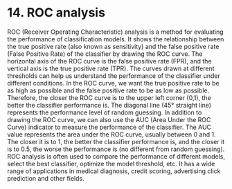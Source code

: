 # 14. ROC analysis

ROC (Receiver Operating Characteristic) analysis is a method for evaluating the performance of classification models. It shows the relationship between the true positive rate (also known as sensitivity) and the false positive rate (False Positive Rate) of the classifier by drawing the ROC curve. The horizontal axis of the ROC curve is the false positive rate (FPR), and the vertical axis is the true positive rate (TPR). The curves drawn at different thresholds can help us understand the performance of the classifier under different conditions.
In the ROC curve, we want the true positive rate to be as high as possible and the false positive rate to be as low as possible. Therefore, the closer the ROC curve is to the upper left corner (0,1), the better the classifier performance is. The diagonal line (45° straight line) represents the performance level of random guessing.
In addition to drawing the ROC curve, we can also use the AUC (Area Under the ROC Curve) indicator to measure the performance of the classifier. The AUC value represents the area under the ROC curve, usually between 0 and 1. The closer it is to 1, the better the classifier performance is, and the closer it is to 0.5, the worse the performance is (no different from random guessing).
ROC analysis is often used to compare the performance of different models, select the best classifier, optimize the model threshold, etc. It has a wide range of applications in medical diagnosis, credit scoring, advertising click prediction and other fields.